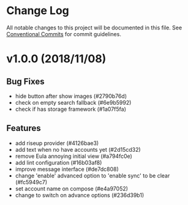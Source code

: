 # Change Log

All notable changes to this project will be documented in this file.
See [Conventional Commits](https://conventionalcommits.org) for commit guidelines.

<a name="v1.0"></a>
# v1.0.0 (2018/11/08)


## Bug Fixes

* hide button after show images (#2790b76d)
* check on empty search fallback (#6e9b5992)
* check if has storage framework (#1a07f5fa)

## Features

* add riseup provider (#4126bae3)
* add text when no have accounts yet (#2d15cd32)
* remove Eula annoying initial view (#a794fc0e)
* add lint configuration (#16b03af8)
* improve message interface (#de7dc808)
* change 'enable' advanced option to 'enable sync' to be clear (#fc5949c7)
* set account name on compose (#e4a97052)
* change to switch on advance options (#236d39b1)
